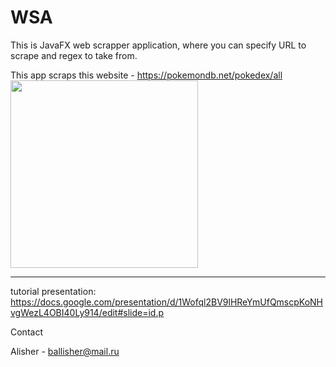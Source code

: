 # WSA 
This is JavaFX web scrapper application, where you can specify URL to scrape and regex to take from.

This app scraps this website - https://pokemondb.net/pokedex/all
<img src="https://sun9-71.userapi.com/impg/4FMPnX9EBL6zrb7HRFip3jxMwA7SZh9rXsnTgQ/lnTrbOziFg0.jpg?size=2121x882&quality=96&sign=142381948c2f3b588bbaf3cf09e47079&type=album" width=“738 height="300"><hr>


tutorial presentation: https://docs.google.com/presentation/d/1Wofql2BV9lHReYmUfQmscpKoNHvgWezL4OBI40Ly914/edit#slide=id.p


Contact

Alisher - ballisher@mail.ru
